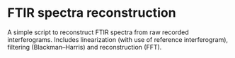 # FTIR spectra reconstruction


A simple script to reconstruct FTIR spectra from raw recorded interferograms. Includes linearization (with use of reference interferogram), filtering (Blackman–Harris) and reconstruction (FFT).
